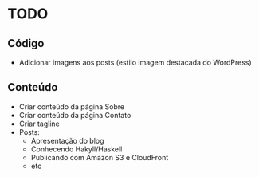 # TODO

## Código

 - Adicionar imagens aos posts (estilo imagem destacada do WordPress)

## Conteúdo

 - Criar conteúdo da página Sobre
 - Criar conteúdo da página Contato
 - Criar tagline
 - Posts:
    - Apresentação do blog
    - Conhecendo Hakyll/Haskell
    - Publicando com Amazon S3 e CloudFront
    - etc
